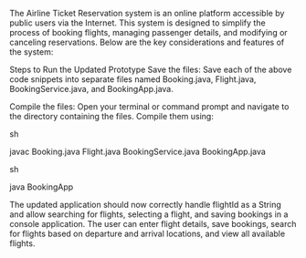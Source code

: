 The Airline Ticket Reservation system is an online platform accessible by public users via the Internet. This system is designed to simplify the process of booking flights, managing passenger details, and modifying or canceling reservations. Below are the key considerations and features of the system:


Steps to Run the Updated Prototype
Save the files: Save each of the above code snippets into separate files named Booking.java, Flight.java, BookingService.java, and BookingApp.java.

Compile the files: Open your terminal or command prompt and navigate to the directory containing the files. Compile them using:

sh


javac Booking.java Flight.java BookingService.java BookingApp.java


sh

java BookingApp


The updated application should now correctly handle flightId as a String and allow searching for flights, selecting a flight, and saving bookings in a console application. The user can enter flight details, save bookings, search for flights based on departure and arrival locations, and view all available flights.
